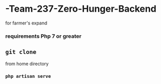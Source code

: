 # -Team-237-Zero-Hunger-Backend
for farmer's expand

### requirements  Php 7 or greater

##  `git clone `
 from home directory
### `php artisan serve `

